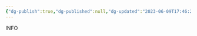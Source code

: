 ```yaml
---
{"dg-publish":true,"dg-published":null,"dg-updated":"2023-06-09T17:46:25Z","aliases":["basic","pen","paper"],"tags":["basic","notes","non-digital","notes"],"apps":["android","iOS","macOS","windows","linux","web"],"openSource":true,"worksOffline":"true","doDates":"✅","dueDates":"✅","attachmentSupport":"✅","hasAnAPI":"❌","reminders":"❌","locationBasedReminders":"✅","nlp":"✅","kanbanView":"✅","listView":"✅","switchBetween":"✅","hq":"Your House","Price URL":null,"is there a free option":"✅","one time payment option":"❌","url":"https://google.com","permalink":"/tool/password-managers/pen-and-paper/","dgPassFrontmatter":true,"created":"","updated":"2023-06-09T17:46:25Z"}
---
```


INFO